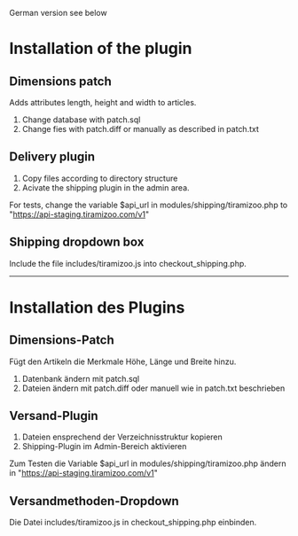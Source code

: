 German version see below


Installation of the plugin
==========================

Dimensions patch
----------------

Adds attributes length, height and width to articles. 

  1. Change database with patch.sql
  2. Change fies with patch.diff or manually as described in patch.txt
  
Delivery plugin
---------------

  1. Copy files according to directory structure
  2. Acivate the shipping plugin in the admin area.

For tests, change the variable $api_url in modules/shipping/tiramizoo.php to "https://api-staging.tiramizoo.com/v1"

Shipping dropdown box
---------------------

Include the file includes/tiramizoo.js into checkout_shipping.php.


---------------------------------


Installation des Plugins
========================

Dimensions-Patch
----------------

Fügt den Artikeln die Merkmale Höhe, Länge und Breite hinzu.

  1. Datenbank ändern mit patch.sql
  2. Dateien ändern mit patch.diff oder manuell wie in patch.txt beschrieben
  
Versand-Plugin
--------------

  1. Dateien ensprechend der Verzeichnisstruktur kopieren
  2. Shipping-Plugin im Admin-Bereich aktivieren

Zum Testen die Variable $api_url in modules/shipping/tiramizoo.php ändern in "https://api-staging.tiramizoo.com/v1"

Versandmethoden-Dropdown
-----------------------

Die Datei includes/tiramizoo.js in checkout_shipping.php einbinden.

